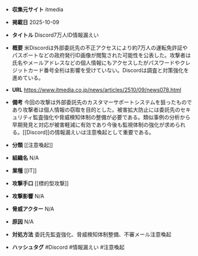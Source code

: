 - **収集元サイト**
itmedia

- **掲載日**
2025-10-09

- **タイトル**
Discord7万人ID情報漏えい

- **概要**
米Discordは外部委託先の不正アクセスにより約7万人の運転免許証やパスポートなどの政府発行ID画像が閲覧された可能性を公表した。攻撃者は氏名やメールアドレスなどの個人情報にもアクセスしたがパスワードやクレジットカード番号全桁は影響を受けていない。Discordは調査と対策強化を進めている。

- **URL**
https://www.itmedia.co.jp/news/articles/2510/09/news078.html

- **備考**
今回の攻撃は外部委託先のカスタマーサポートシステムを狙ったものであり攻撃者は個人情報の窃取を目的とした。被害拡大防止には委託先のセキュリティ監査強化や脅威検知体制の整備が必要である。類似事例の分析から早期発見と対応が被害軽減に有効であり今後も監視体制の強化が求められる。[[Discord]]の情報漏えいは注意喚起として重要である。

- **分類**
[[注意喚起]]

- **組織名**
N/A

- **業種**
[[IT]]

- **攻撃手口**
[[標的型攻撃]]

- **攻撃影響**
N/A

- **脅威アクター**
N/A

- **原因**
N/A

- **対処方法**
委託先監査強化、脅威検知体制整備、不審メール注意喚起

- **ハッシュタグ**
#Discord #情報漏えい #注意喚起
